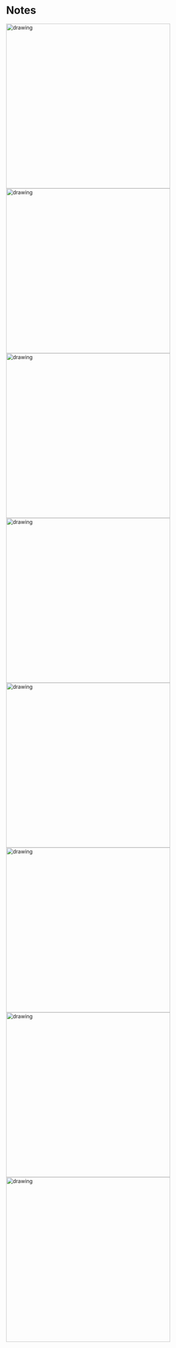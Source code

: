 # Notes
<img src="https://github.com/tzopiz/AppInfo/blob/Notes/Screenshot%201.png" alt="drawing" width="444"/>  <img src="https://github.com/tzopiz/AppInfo/blob/Notes/Screenshot%202.png" alt="drawing" width="444"/>
<img src="https://github.com/tzopiz/AppInfo/blob/Notes/Screenshot%203.png" alt="drawing" width="444"/>
<img src="https://github.com/tzopiz/AppInfo/blob/Notes/Screenshot%204.png" alt="drawing" width="444"/>
<img src="https://github.com/tzopiz/AppInfo/blob/Notes/Screenshot%205.png" alt="drawing" width="444"/>
<img src="https://github.com/tzopiz/AppInfo/blob/Notes/Screenshot%206.png" alt="drawing" width="444"/>
<img src="https://github.com/tzopiz/AppInfo/blob/Notes/Screenshot%207.png" alt="drawing" width="444"/>
<img src="https://github.com/tzopiz/AppInfo/blob/Notes/Screenshot%208.png" alt="drawing" width="444"/>
